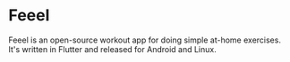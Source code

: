 Feeel
=====

Feeel is an open-source workout app for doing simple at-home exercises. It's written in Flutter and released for Android and Linux.

